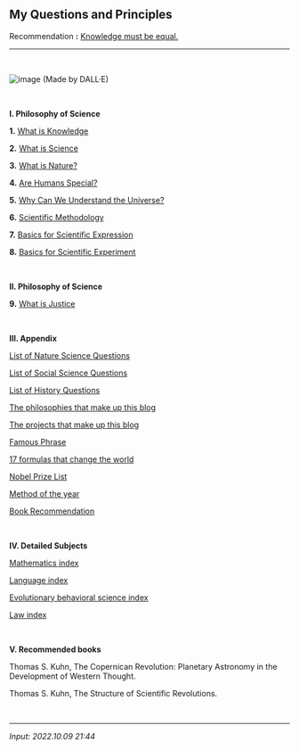## **My Questions and Principles**

Recommendation **:** [Knowledge must be equal.](https://jb243.github.io/#1-before-entering) 

---

<br>

![image](https://github.com/JB243/jb243.github.io/assets/55747737/d5d6d3ba-84b5-4a24-b556-9359609b96d4)
(Made by DALL·E)

<br> 

**Ⅰ. Philosophy of Science**

**1.** [What is Knowledge](https://jb243.github.io/pages/387)

**2.** [What is Science](https://jb243.github.io/pages/1812)

**3.** [What is Nature?](https://jb243.github.io/pages/831)

**4.** [Are Humans Special?](https://jb243.github.io/pages/830)

**5.** [Why Can We Understand the Universe?](https://jb243.github.io/pages/833)

**6.** [Scientific Methodology](https://jb243.github.io/pages/66) 

**7.** [Basics for Scientific Expression](https://jb243.github.io/pages/1681)

**8.** [Basics for Scientific Experiment](https://jb243.github.io/pages/1716) 

<br>

**Ⅱ. Philosophy of Science**

**9.** [What is Justice](https://jb243.github.io/pages/2273)

<br>

**Ⅲ. Appendix**

[List of Nature Science Questions](https://jb243.github.io/pages/242) 

[List of Social Science Questions](https://jb243.github.io/pages/307) 

[List of History Questions](https://jb243.github.io/pages/507) 

[The philosophies that make up this blog](https://jb243.github.io/pages/396)

[The projects that make up this blog](https://jb243.github.io/pages/notice/1758#footnote_link_67_51)

[Famous Phrase](https://jb243.github.io/pages/2190)

[17 formulas that change the world](https://jb243.github.io/pages/1760)

[Nobel Prize List](https://jb243.github.io/pages/173)

[Method of the year](https://jb243.github.io/pages/1059)

[Book Recommendation](https://jb243.github.io/pages/423)

<br>

**Ⅳ. Detailed Subjects**

[Mathematics index](https://jb243.github.io/pages/764)

[Language index](https://jb243.github.io/pages/312)

[Evolutionary behavioral science index](https://jb243.github.io/pages/194)

[Law index](https://jb243.github.io/pages/1733)

<br>

**Ⅴ. Recommended books**

Thomas S. Kuhn, The Copernican Revolution: Planetary Astronomy in the Development of Western Thought.

Thomas S. Kuhn, The Structure of Scientific Revolutions.

<br>

---

*Input: 2022.10.09 21:44*
